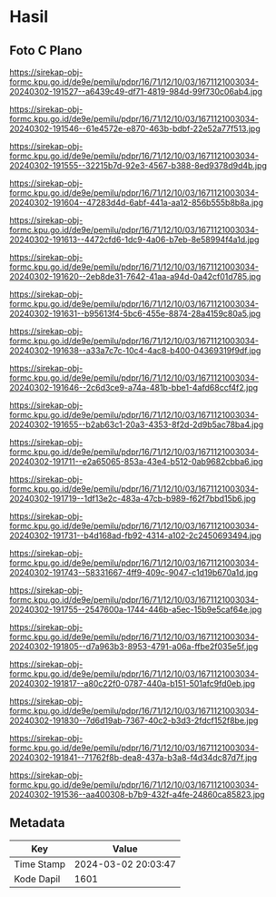# Hasil

## Foto C Plano

https://sirekap-obj-formc.kpu.go.id/de9e/pemilu/pdpr/16/71/12/10/03/1671121003034-20240302-191527--a6439c49-df71-4819-984d-99f730c06ab4.jpg

https://sirekap-obj-formc.kpu.go.id/de9e/pemilu/pdpr/16/71/12/10/03/1671121003034-20240302-191546--61e4572e-e870-463b-bdbf-22e52a77f513.jpg

https://sirekap-obj-formc.kpu.go.id/de9e/pemilu/pdpr/16/71/12/10/03/1671121003034-20240302-191555--32215b7d-92e3-4567-b388-8ed9378d9d4b.jpg

https://sirekap-obj-formc.kpu.go.id/de9e/pemilu/pdpr/16/71/12/10/03/1671121003034-20240302-191604--47283d4d-6abf-441a-aa12-856b555b8b8a.jpg

https://sirekap-obj-formc.kpu.go.id/de9e/pemilu/pdpr/16/71/12/10/03/1671121003034-20240302-191613--4472cfd6-1dc9-4a06-b7eb-8e58994f4a1d.jpg

https://sirekap-obj-formc.kpu.go.id/de9e/pemilu/pdpr/16/71/12/10/03/1671121003034-20240302-191620--2eb8de31-7642-41aa-a94d-0a42cf01d785.jpg

https://sirekap-obj-formc.kpu.go.id/de9e/pemilu/pdpr/16/71/12/10/03/1671121003034-20240302-191631--b95613f4-5bc6-455e-8874-28a4159c80a5.jpg

https://sirekap-obj-formc.kpu.go.id/de9e/pemilu/pdpr/16/71/12/10/03/1671121003034-20240302-191638--a33a7c7c-10c4-4ac8-b400-04369319f9df.jpg

https://sirekap-obj-formc.kpu.go.id/de9e/pemilu/pdpr/16/71/12/10/03/1671121003034-20240302-191646--2c6d3ce9-a74a-481b-bbe1-4afd68ccf4f2.jpg

https://sirekap-obj-formc.kpu.go.id/de9e/pemilu/pdpr/16/71/12/10/03/1671121003034-20240302-191655--b2ab63c1-20a3-4353-8f2d-2d9b5ac78ba4.jpg

https://sirekap-obj-formc.kpu.go.id/de9e/pemilu/pdpr/16/71/12/10/03/1671121003034-20240302-191711--e2a65065-853a-43e4-b512-0ab9682cbba6.jpg

https://sirekap-obj-formc.kpu.go.id/de9e/pemilu/pdpr/16/71/12/10/03/1671121003034-20240302-191719--1df13e2c-483a-47cb-b989-f62f7bbd15b6.jpg

https://sirekap-obj-formc.kpu.go.id/de9e/pemilu/pdpr/16/71/12/10/03/1671121003034-20240302-191731--b4d168ad-fb92-4314-a102-2c2450693494.jpg

https://sirekap-obj-formc.kpu.go.id/de9e/pemilu/pdpr/16/71/12/10/03/1671121003034-20240302-191743--58331667-4ff9-409c-9047-c1d19b670a1d.jpg

https://sirekap-obj-formc.kpu.go.id/de9e/pemilu/pdpr/16/71/12/10/03/1671121003034-20240302-191755--2547600a-1744-446b-a5ec-15b9e5caf64e.jpg

https://sirekap-obj-formc.kpu.go.id/de9e/pemilu/pdpr/16/71/12/10/03/1671121003034-20240302-191805--d7a963b3-8953-4791-a06a-ffbe2f035e5f.jpg

https://sirekap-obj-formc.kpu.go.id/de9e/pemilu/pdpr/16/71/12/10/03/1671121003034-20240302-191817--a80c22f0-0787-440a-b151-501afc9fd0eb.jpg

https://sirekap-obj-formc.kpu.go.id/de9e/pemilu/pdpr/16/71/12/10/03/1671121003034-20240302-191830--7d6d19ab-7367-40c2-b3d3-2fdcf152f8be.jpg

https://sirekap-obj-formc.kpu.go.id/de9e/pemilu/pdpr/16/71/12/10/03/1671121003034-20240302-191841--71762f8b-dea8-437a-b3a8-f4d34dc87d7f.jpg

https://sirekap-obj-formc.kpu.go.id/de9e/pemilu/pdpr/16/71/12/10/03/1671121003034-20240302-191536--aa400308-b7b9-432f-a4fe-24860ca85823.jpg


## Metadata

| Key        | Value               |
| ---------- | ------------------- |
| Time Stamp | 2024-03-02 20:03:47 |
| Kode Dapil | 1601                |



